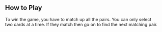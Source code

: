 ## How to Play
To win the game, you have to match up all the pairs. You can only select two cards at a time. If they match then go on to find the next matching pair.
